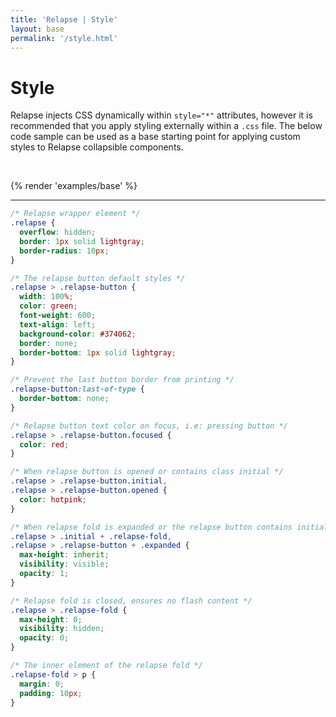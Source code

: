 ```yaml
---
title: 'Relapse | Style'
layout: base
permalink: '/style.html'
---
```


# Style

Relapse injects CSS dynamically within `style="*"` attributes, however it is recommended that you apply styling externally within a `.css` file. The below code sample can be used as a base starting point for applying custom styles to Relapse collapsible components.

<br>

{% render 'examples/base' %}

---

```css
/* Relapse wrapper element */
.relapse {
  overflow: hidden;
  border: 1px solid lightgray;
  border-radius: 10px;
}

/* The relapse button default styles */
.relapse > .relapse-button {
  width: 100%;
  color: green;
  font-weight: 600;
  text-align: left;
  background-color: #374062;
  border: none;
  border-bottom: 1px solid lightgray;
}

/* Prevent the last button border from printing */
.relapse-button:last-of-type {
  border-bottom: none;
}

/* Relapse button text color on focus, i.e: pressing button */
.relapse > .relapse-button.focused {
  color: red;
}

/* When relapse button is opened or contains class initial */
.relapse > .relapse-button.initial,
.relapse > .relapse-button.opened {
  color: hotpink;
}

/* When relapse fold is expanded or the relapse button contains initial */
.relapse > .initial + .relapse-fold,
.relapse > .relapse-button + .expanded {
  max-height: inherit;
  visibility: visible;
  opacity: 1;
}

/* Relapse fold is closed, ensures no flash content */
.relapse > .relapse-fold {
  max-height: 0;
  visibility: hidden;
  opacity: 0;
}

/* The inner element of the relapse fold */
.relapse-fold > p {
  margin: 0;
  padding: 10px;
}
```
